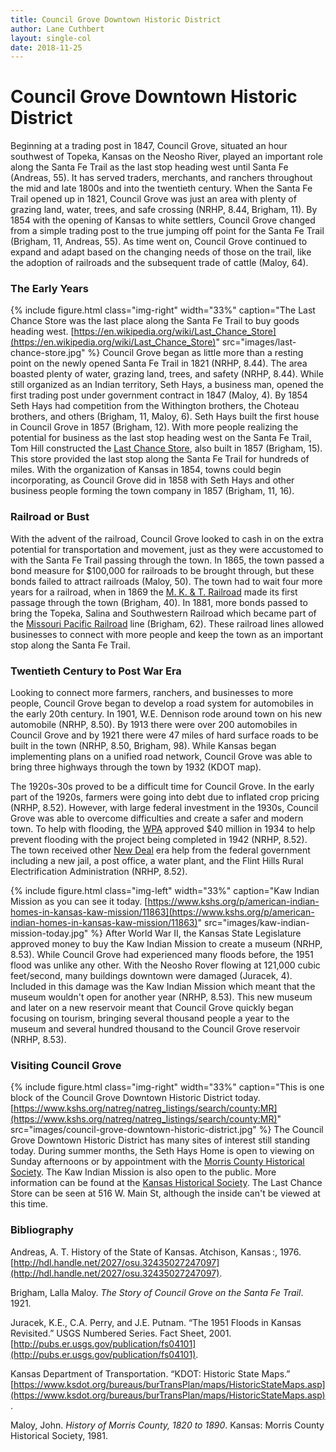 ```yaml
---
title: Council Grove Downtown Historic District
author: Lane Cuthbert
layout: single-col
date: 2018-11-25
---
```


# Council Grove Downtown Historic District

Beginning at a trading post in 1847, Council Grove, situated an hour southwest of Topeka, Kansas on the Neosho River, played an important role along the Santa Fe Trail as the last stop heading west until Santa Fe (Andreas, 55). It has served traders, merchants, and ranchers throughout the mid and late 1800s and into the twentieth century. When the Santa Fe Trail opened up in 1821, Council Grove was just an area with plenty of grazing land, water, trees, and safe crossing (NRHP, 8.44, Brigham, 11). By 1854 with the opening of Kansas to white settlers, Council Grove changed from a simple trading post to the true jumping off point for the Santa Fe Trail (Brigham, 11, Andreas, 55). As time went on, Council Grove continued to expand and adapt based on the changing needs of those on the trail, like the adoption of railroads and the subsequent trade of cattle (Maloy, 64).

### The Early Years
{% include figure.html
  class="img-right"
  width="33%"
  caption="The Last Chance Store was the last place along the Santa Fe Trail to buy goods heading west. [https://en.wikipedia.org/wiki/Last_Chance_Store](https://en.wikipedia.org/wiki/Last_Chance_Store)"
  src="images/last-chance-store.jpg"
%}
Council Grove began as little more than a resting point on the newly opened Santa Fe Trail in 1821 (NRHP, 8.44). The area boasted plenty of water, grazing land, trees, and safety (NRHP, 8.44). While still organized as an Indian territory, Seth Hays, a business man,  opened the first trading post under government contract in 1847 (Maloy, 4). By 1854 Seth Hays had competition from the Withington brothers, the Choteau brothers, and others (Brigham, 11, Maloy, 6). Seth Hays built the first house in Council Grove in 1857 (Brigham, 12). With more people realizing the potential for business as the last stop heading west on the Santa Fe Trail, Tom Hill constructed the [Last Chance Store](https://en.wikipedia.org/wiki/Last_Chance_Store), also built in 1857 (Brigham, 15). This store provided the last stop along the Santa Fe Trail for hundreds of miles. With the organization of Kansas in 1854, towns could begin incorporating, as Council Grove did in 1858 with Seth Hays and other business people forming the town company in 1857 (Brigham, 11, 16).

### Railroad or Bust
With the advent of the railroad, Council Grove looked to cash in on the extra potential for transportation and movement, just as they were accustomed to with the Santa Fe Trail passing through the town. In 1865, the town passed a bond measure for $100,000 for railroads to be brought through, but these bonds failed to attract railroads (Maloy, 50). The town had to wait four more years for a railroad, when in 1869 the [M. K. & T. Railroad](https://en.wikipedia.org/wiki/Missouri%E2%80%93Kansas%E2%80%93Texas_Railroad) made its first passage through the town (Brigham, 40). In 1881, more bonds passed to bring the Topeka, Salina and Southwestern Railroad which became part of the [Missouri Pacific Railroad](https://en.wikipedia.org/wiki/Missouri_Pacific_Railroad) line (Brigham, 62). These railroad lines allowed businesses to connect with more people and keep the town as an important stop along the Santa Fe Trail.

### Twentieth Century to Post War Era
Looking to connect more farmers, ranchers, and businesses to more people, Council Grove began to develop a road system for automobiles in the early 20th century. In 1901, W.E. Dennison rode around town on his new automobile (NRHP, 8.50). By 1913 there were over 200 automobiles in Council Grove and by 1921 there were 47 miles of hard surface roads to be built in the town (NRHP, 8.50, Brigham, 98). While Kansas began implementing plans on a unified road network, Council Grove was able to bring three highways through the town by 1932 (KDOT map).

The 1920s-30s proved to be a difficult time for Council Grove. In the early part of the 1920s, farmers were going into debt due to inflated crop pricing (NRHP, 8.52). However, with large federal investment in the 1930s, Council Grove was able to overcome difficulties and create a safer and modern town. To help with flooding, the [WPA](https://en.wikipedia.org/wiki/Works_Progress_Administration) approved $40 million in 1934 to help prevent flooding with the project being completed in 1942 (NRHP, 8.52). The town received other [New Deal](https://en.wikipedia.org/wiki/New_Deal) era help from the federal government including a new jail, a post office, a water plant, and the Flint Hills Rural Electrification Administration (NRHP, 8.52).

{% include figure.html
  class="img-left"
  width="33%"
  caption="Kaw Indian Mission as you can see it today. [https://www.kshs.org/p/american-indian-homes-in-kansas-kaw-mission/11863](https://www.kshs.org/p/american-indian-homes-in-kansas-kaw-mission/11863)"
  src="images/kaw-indian-mission-today.jpg"
%}
After World War II, the Kansas State Legislature approved money to buy the Kaw Indian Mission to create a museum (NRHP, 8.53). While Council Grove had experienced many floods before, the 1951 flood was unlike any other. With the Neosho Rover flowing at 121,000 cubic feet/second, many buildings downtown were damaged (Juracek, 4). Included in this damage was the Kaw Indian Mission which meant that the museum wouldn't open for another year (NRHP, 8.53). This new museum and later on a new reservoir meant that Council Grove quickly began focusing on tourism, bringing several thousand people a year to the museum and several hundred thousand to the Council Grove reservoir (NRHP, 8.53).

### Visiting Council Grove
{% include figure.html
  class="img-right"
  width="33%"
  caption="This is one block of the Council Grove Downtown Historic District today. [https://www.kshs.org/natreg/natreg_listings/search/county:MR](https://www.kshs.org/natreg/natreg_listings/search/county:MR)"
  src="images/council-grove-downtown-historic-district.jpg"
%}
The Council Grove Downtown Historic District has many sites of interest still standing today. During summer months, the Seth Hays Home is open to viewing on Sunday afternoons or by appointment with the [Morris County Historical Society](https://morriscountyhistory.us/our-collections/). The Kaw Indian Mission is also open to the public. More information can be found at the [Kansas Historical Society](https://www.kshs.org/index.php?url=kaw_mission). The Last Chance Store can be seen at 516 W. Main St, although the inside can't be viewed at this time.

### Bibliography
Andreas, A. T. History of the State of Kansas. Atchison, Kansas :, 1976. [http://hdl.handle.net/2027/osu.32435027247097](http://hdl.handle.net/2027/osu.32435027247097).

Brigham, Lalla Maloy. _The Story of Council Grove on the Santa Fe Trail_. 1921.

Juracek, K.E., C.A. Perry, and J.E. Putnam. “The 1951 Floods in Kansas Revisited.” USGS Numbered Series. Fact Sheet, 2001. [http://pubs.er.usgs.gov/publication/fs04101](http://pubs.er.usgs.gov/publication/fs04101).

Kansas Department of Transportation. “KDOT: Historic State Maps.” [https://www.ksdot.org/bureaus/burTransPlan/maps/HistoricStateMaps.asp](https://www.ksdot.org/bureaus/burTransPlan/maps/HistoricStateMaps.asp).

Maloy, John. _History of Morris County, 1820 to 1890_. Kansas: Morris County Historical Society, 1981.
